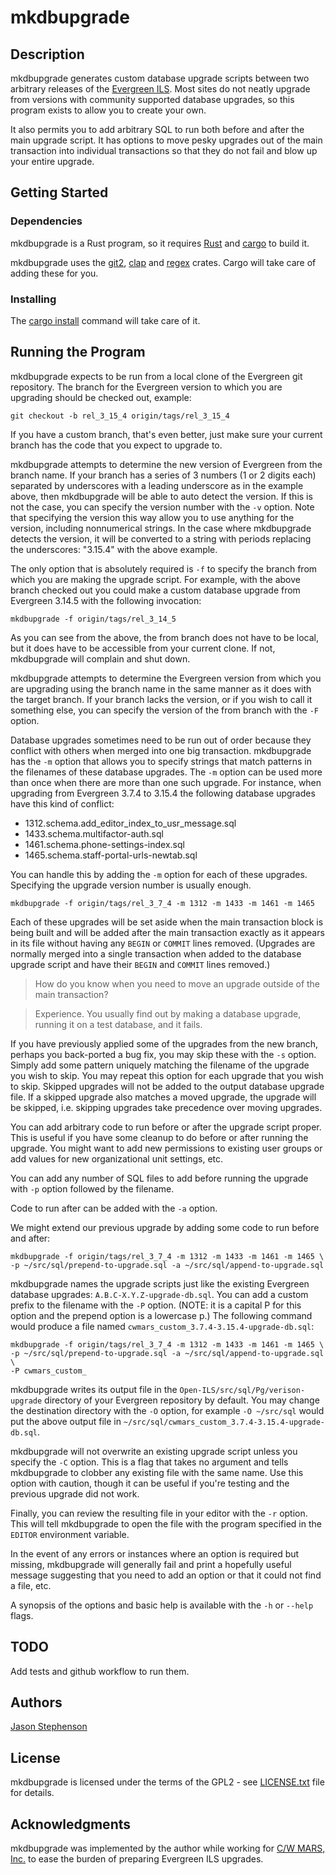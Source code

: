 # mkdbupgrade

## Description

mkdbupgrade generates custom database upgrade scripts between two
arbitrary releases of the [Evergreen ILS](https://evergreen-ils.org/).
Most sites do not neatly upgrade from versions with community
supported database upgrades, so this program exists to allow you to
create your own.

It also permits you to add arbitrary SQL to run both before and after
the main upgrade script.  It has options to move pesky upgrades out of
the main transaction into individual transactions so that they do not
fail and blow up your entire upgrade.

## Getting Started

### Dependencies

mkdbupgrade is a Rust program, so it requires
[Rust](https://www.rust-lang.org/) and
[cargo](https://lib.rs/crates/cargo) to build it.

mkdbupgrade uses the
[git2](https://docs.rs/git2/latest/git2/index.html),
[clap](https://docs.rs/clap/latest/clap/) and
[regex](https://docs.rs/regex/latest/regex/) crates.  Cargo will take
care of adding these for you.

### Installing

The [cargo
install](https://doc.rust-lang.org/cargo/commands/cargo-install.html)
command will take care of it.

## Running the Program

mkdbupgrade expects to be run from a local clone of the Evergreen git
repository.  The branch for the Evergreen version to which you are
upgrading should be checked out, example:

```
git checkout -b rel_3_15_4 origin/tags/rel_3_15_4
```

If you have a custom branch, that's even better, just make sure your
current branch has the code that you expect to upgrade to.

mkdbupgrade attempts to determine the new version of Evergreen from
the branch name.  If your branch has a series of 3 numbers (1 or 2
digits each) separated by underscores with a leading underscore as in
the example above, then mkdbupgrade will be able to auto detect the
version.  If this is not the case, you can specify the version number
with the `-v` option.  Note that specifying the version this way allow
you to use anything for the version, including nonnumerical strings.
In the case where mkdbupgrade detects the version, it will be
converted to a string with periods replacing the underscores:
"3.15.4" with the above example.

The only option that is absolutely required is `-f` to specify the
branch from which you are making the upgrade script.  For example,
with the above branch checked out you could make a custom database
upgrade from Evergreen 3.14.5 with the following invocation:

```
mkdbupgrade -f origin/tags/rel_3_14_5
```

As you can see from the above, the from branch does not have to be
local, but it does have to be accessible from your current clone.  If
not, mkdbupgrade will complain and shut down.

mkdbupgrade attempts to determine the Evergreen version from which you
are upgrading using the branch name in the same manner as it does with
the target branch.  If your branch lacks the version, or if you wish
to call it something else, you can specify the version of the from
branch with the `-F` option.

Database upgrades sometimes need to be run out of order because they
conflict with others when merged into one big transaction.
mkdbupgrade has the `-m` option that allows you to specify strings
that match patterns in the filenames of these database upgrades.  The
`-m` option can be used more than once when there are more than one
such upgrade.  For instance, when upgrading from Evergreen 3.7.4 to
3.15.4 the following database upgrades have this kind of conflict:

  * 1312.schema.add_editor_index_to_usr_message.sql
  * 1433.schema.multifactor-auth.sql
  * 1461.schema.phone-settings-index.sql
  * 1465.schema.staff-portal-urls-newtab.sql

You can handle this by adding the `-m` option for each of these
upgrades.  Specifying the upgrade version number is usually enough.

```
mkdbupgrade -f origin/tags/rel_3_7_4 -m 1312 -m 1433 -m 1461 -m 1465
```

Each of these upgrades will be set aside when the main transaction
block is being built and will be added after the main transaction
exactly as it appears in its file without having any `BEGIN` or
`COMMIT` lines removed.  (Upgrades are normally merged into a single
transaction when added to the database upgrade script and have their
`BEGIN` and `COMMIT` lines removed.)

> How do you know when you need to move an upgrade outside of the main transaction?

> Experience.  You usually find out by making a database upgrade,
> running it on a test database, and it fails.

If you have previously applied some of the upgrades from the new
branch, perhaps you back-ported a bug fix, you may skip these with the
`-s` option.  Simply add some pattern uniquely matching the filename
of the upgrade you wish to skip.  You may repeat this option for each
upgrade that you wish to skip.  Skipped upgrades will not be added to
the output database upgrade file.  If a skipped upgrade also matches a
moved upgrade, the upgrade will be skipped, i.e. skipping upgrades
take precedence over moving upgrades.

You can add arbitrary code to run before or after the upgrade script
proper.  This is useful if you have some cleanup to do before or after
running the upgrade.  You might want to add new permissions to
existing user groups or add values for new organizational unit
settings, etc.

You can add any number of SQL files to add before running the upgrade
with `-p` option followed by the filename.

Code to run after can be added with the `-a` option.

We might extend our previous upgrade by adding some code to run before
and after:

```
mkdbupgrade -f origin/tags/rel_3_7_4 -m 1312 -m 1433 -m 1461 -m 1465 \
-p ~/src/sql/prepend-to-upgrade.sql -a ~/src/sql/append-to-upgrade.sql
```

mkdbupgrade names the upgrade scripts just like the existing Evergreen
database upgrades: `A.B.C-X.Y.Z-upgrade-db.sql`.  You can add a custom
prefix to the filename with the `-P` option. (NOTE: it is a capital P
for this option and the prepend option is a lowercase p.)  The
following command would produce a file named
`cwmars_custom_3.7.4-3.15.4-upgrade-db.sql`:

```
mkdbupgrade -f origin/tags/rel_3_7_4 -m 1312 -m 1433 -m 1461 -m 1465 \
-p ~/src/sql/prepend-to-upgrade.sql -a ~/src/sql/append-to-upgrade.sql \
-P cwmars_custom_
```

mkdbupgrade writes its output file in the
`Open-ILS/src/sql/Pg/verison-upgrade` directory of your Evergreen
repository by default.  You may change the destination directory with
the `-O` option, for example `-O ~/src/sql` would put the above output
file in `~/src/sql/cwmars_custom_3.7.4-3.15.4-upgrade-db.sql`.

mkdbupgrade will not overwrite an existing upgrade script unless you
specify the `-C` option.  This is a flag that takes no argument and
tells mkdbupgrade to clobber any existing file with the same name.
Use this option with caution, though it can be useful if you're
testing and the previous upgrade did not work.

Finally, you can review the resulting file in your editor with the
`-r` option.  This will tell mkdbupgrade to open the file with the
program specified in the `EDITOR` environment variable.

In the event of any errors or instances where an option is required
but missing, mkdbupgrade will generally fail and print a hopefully
useful message suggesting that you need to add an option or that it
could not find a file, etc.

A synopsis of the options and basic help is available with the `-h` or
`--help` flags.

## TODO

Add tests and github workflow to run them.

## Authors

[Jason Stephenson](https://github.com/Dyrcona)

## License

mkdbupgrade is licensed  under the terms of the GPL2 - see [LICENSE.txt](LICENSE.txt) file for details.

## Acknowledgments

mkdbupgrade was implemented by the author while working for [C/W MARS,
Inc.](https://www.cwmars.org/) to ease the burden of preparing
Evergreen ILS upgrades.
